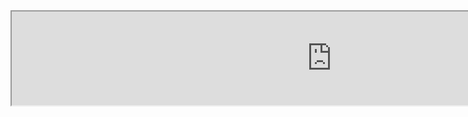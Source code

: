 <!--## WorldViewR

This web application provides a point and click interface that allows users to quickly render interactive 3D elevation models. The program has been moved to a dedicated domain:

### <a href="http://www.worldviewr.com" class="button">www.WorldViewR.com</a>-->

<iframe width="1024px" src="https://jcallura.shinyapps.io/WorldViewR"> </iframe>

<!--<br/>
<h2>WorldViewR Pro</h2>
Support for higher resolution models, more capabilities, and active feature development. Coming soon...

<a href="https://docs.google.com/forms/d/e/1FAIpQLScJQAryQm0fvq5z4FOHkX8GcrBlIwnonwh1RT8RnY9fTSTYdA/viewform">Click to join the waiting list for WorldViewR Pro</a>-->
